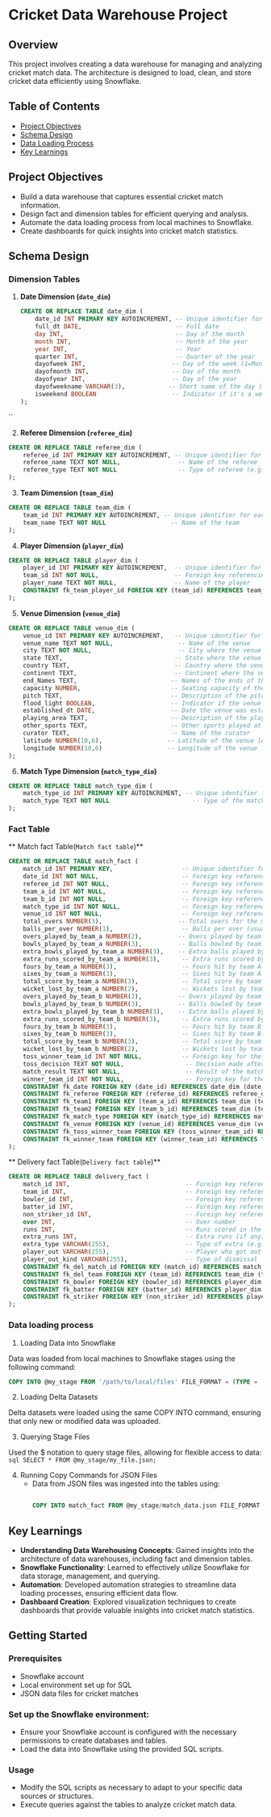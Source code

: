 # Cricket Data Warehouse Project

## Overview

This project involves creating a data warehouse for managing and analyzing cricket match data. The architecture is designed to load, clean, and store cricket data efficiently using Snowflake.

## Table of Contents

- [Project Objectives](#project-objectives)
- [Schema Design](#schema-design)
- [Data Loading Process](#data-loading-process)
- [Key Learnings](#key-learnings)

## Project Objectives

- Build a data warehouse that captures essential cricket match information.
- Design fact and dimension tables for efficient querying and analysis.
- Automate the data loading process from local machines to Snowflake.
- Create dashboards for quick insights into cricket match statistics.

## Schema Design

### Dimension Tables

1. **Date Dimension (`date_dim`)**
   ```sql
   CREATE OR REPLACE TABLE date_dim (
       date_id INT PRIMARY KEY AUTOINCREMENT, -- Unique identifier for each date
       full_dt DATE,                          -- Full date
       day INT,                               -- Day of the month
       month INT,                             -- Month of the year
       year INT,                              -- Year
       quarter INT,                           -- Quarter of the year
       dayofweek INT,                        -- Day of the week (1=Monday, 7=Sunday)
       dayofmonth INT,                       -- Day of the month
       dayofyear INT,                        -- Day of the year
       dayofweekname VARCHAR(3),            -- Short name of the day (e.g., Mon)
       isweekend BOOLEAN                     -- Indicator if it's a weekend
   );
``

2. **Referee Dimension (`referee_dim`)**
```sql
CREATE OR REPLACE TABLE referee_dim (
    referee_id INT PRIMARY KEY AUTOINCREMENT, -- Unique identifier for each referee
    referee_name TEXT NOT NULL,                -- Name of the referee
    referee_type TEXT NOT NULL                 -- Type of referee (e.g., on-field, third umpire)
);
```
3. **Team Dimension (`team_dim`)**
```sql
CREATE OR REPLACE TABLE team_dim (
    team_id INT PRIMARY KEY AUTOINCREMENT, -- Unique identifier for each team
    team_name TEXT NOT NULL                  -- Name of the team
);
```
4. **Player Dimension (`player_dim`)**
```sql
CREATE OR REPLACE TABLE player_dim (
    player_id INT PRIMARY KEY AUTOINCREMENT,  -- Unique identifier for each player
    team_id INT NOT NULL,                     -- Foreign key referencing the team
    player_name TEXT NOT NULL,                -- Name of the player
    CONSTRAINT fk_team_player_id FOREIGN KEY (team_id) REFERENCES team_dim (team_id)
);
```
5. **Venue Dimension (`venue_dim`)**
```sql
CREATE OR REPLACE TABLE venue_dim (
    venue_id INT PRIMARY KEY AUTOINCREMENT,   -- Unique identifier for each venue
    venue_name TEXT NOT NULL,                  -- Name of the venue
    city TEXT NOT NULL,                        -- City where the venue is located
    state TEXT,                               -- State where the venue is located
    country TEXT,                             -- Country where the venue is located
    continent TEXT,                           -- Continent where the venue is located
    end_Names TEXT,                          -- Names of the ends of the pitch
    capacity NUMBER,                         -- Seating capacity of the venue
    pitch TEXT,                              -- Description of the pitch
    flood_light BOOLEAN,                     -- Indicator if the venue has floodlights
    established_dt DATE,                     -- Date the venue was established
    playing_area TEXT,                       -- Description of the playing area
    other_sports TEXT,                       -- Other sports played at the venue
    curator TEXT,                            -- Name of the curator
    latitude NUMBER(10,6),                  -- Latitude of the venue location
    longitude NUMBER(10,6)                  -- Longitude of the venue location
);
```
6. **Match Type Dimension (`match_type_dim`)**
```sql
CREATE OR REPLACE TABLE match_type_dim (
    match_type_id INT PRIMARY KEY AUTOINCREMENT, -- Unique identifier for each match type
    match_type TEXT NOT NULL                       -- Type of the match (e.g., ODI, Test)
);
```
### Fact Table
 ** Match fact Table(`Match fact table`)**
```sql
CREATE OR REPLACE TABLE match_fact (
    match_id INT PRIMARY KEY,                   -- Unique identifier for each match
    date_id INT NOT NULL,                       -- Foreign key referencing the date dimension
    referee_id INT NOT NULL,                    -- Foreign key referencing the referee dimension
    team_a_id INT NOT NULL,                     -- Foreign key referencing team A
    team_b_id INT NOT NULL,                     -- Foreign key referencing team B
    match_type_id INT NOT NULL,                 -- Foreign key referencing the match type
    venue_id INT NOT NULL,                      -- Foreign key referencing the venue
    total_overs NUMBER(3),                     -- Total overs for the match
    balls_per_over NUMBER(1),                   -- Balls per over (usually 6)
    overs_played_by_team_a NUMBER(2),          -- Overs played by team A
    bowls_played_by_team_a NUMBER(3),          -- Balls bowled by team A
    extra_bowls_played_by_team_a NUMBER(3),    -- Extra balls played by team A
    extra_runs_scored_by_team_a NUMBER(3),      -- Extra runs scored by team A
    fours_by_team_a NUMBER(3),                  -- Fours hit by team A
    sixes_by_team_a NUMBER(3),                  -- Sixes hit by team A
    total_score_by_team_a NUMBER(3),            -- Total score by team A
    wicket_lost_by_team_a NUMBER(2),            -- Wickets lost by team A
    overs_played_by_team_b NUMBER(2),          -- Overs played by team B
    bowls_played_by_team_b NUMBER(3),          -- Balls bowled by team B
    extra_bowls_played_by_team_b NUMBER(3),    -- Extra balls played by team B
    extra_runs_scored_by_team_b NUMBER(3),      -- Extra runs scored by team B
    fours_by_team_b NUMBER(3),                  -- Fours hit by team B
    sixes_by_team_b NUMBER(3),                  -- Sixes hit by team B
    total_score_by_team_b NUMBER(3),            -- Total score by team B
    wicket_lost_by_team_b NUMBER(2),            -- Wickets lost by team B
    toss_winner_team_id INT NOT NULL,           -- Foreign key for the toss winner
    toss_decision TEXT NOT NULL,                 -- Decision made after the toss
    match_result TEXT NOT NULL,                  -- Result of the match
    winner_team_id INT NOT NULL,                 -- Foreign key for the winning team
    CONSTRAINT fk_date FOREIGN KEY (date_id) REFERENCES date_dim (date_id),
    CONSTRAINT fk_referee FOREIGN KEY (referee_id) REFERENCES referee_dim (referee_id),
    CONSTRAINT fk_team1 FOREIGN KEY (team_a_id) REFERENCES team_dim (team_id),
    CONSTRAINT fk_team2 FOREIGN KEY (team_b_id) REFERENCES team_dim (team_id),
    CONSTRAINT fk_match_type FOREIGN KEY (match_type_id) REFERENCES match_type_dim (match_type_id),
    CONSTRAINT fk_venue FOREIGN KEY (venue_id) REFERENCES venue_dim (venue_id),
    CONSTRAINT fk_toss_winner_team FOREIGN KEY (toss_winner_team_id) REFERENCES team_dim (team_id),
    CONSTRAINT fk_winner_team FOREIGN KEY (winner_team_id) REFERENCES team_dim (team_id)
);

```

** Delivery fact Table(`Delivery fact table`)**
```sql
CREATE OR REPLACE TABLE delivery_fact (
    match_id INT,                                -- Foreign key referencing the match fact table
    team_id INT,                                 -- Foreign key referencing the team dimension
    bowler_id INT,                               -- Foreign key referencing the bowler
    batter_id INT,                               -- Foreign key referencing the batter
    non_striker_id INT,                          -- Foreign key referencing the non-striker
    over INT,                                    -- Over number
    runs INT,                                    -- Runs scored in the delivery
    extra_runs INT,                              -- Extra runs (if any)
    extra_type VARCHAR(255),                     -- Type of extra (e.g., no ball)
    player_out VARCHAR(255),                     -- Player who got out (if any)
    player_out_kind VARCHAR(255),                -- Type of dismissal
    CONSTRAINT fk_del_match_id FOREIGN KEY (match_id) REFERENCES match_fact (match_id),
    CONSTRAINT fk_del_team FOREIGN KEY (team_id) REFERENCES team_dim (team_id),
    CONSTRAINT fk_bowler FOREIGN KEY (bowler_id) REFERENCES player_dim (player_id),
    CONSTRAINT fk_batter FOREIGN KEY (batter_id) REFERENCES player_dim (player_id),
    CONSTRAINT fk_striker FOREIGN KEY (non_striker_id) REFERENCES player_dim (player_id)
);
```

### Data loading process
1. Loading Data into Snowflake

Data was loaded from local machines to Snowflake stages using the following command:
```sql
COPY INTO @my_stage FROM '/path/to/local/files' FILE_FORMAT = (TYPE = 'JSON');

```
2. Loading Delta Datasets

Delta datasets were loaded using the same COPY INTO command, ensuring that only new or modified data was uploaded.

3. Querying Stage Files

Used the $ notation to query stage files, allowing for flexible access to data:
    ``` sql
     SELECT * FROM @my_stage/my_file.json;
     ```

4. Running Copy Commands for JSON Files
   - Data from JSON files was ingested into the tables using:
     ```sql
     
     COPY INTO match_fact FROM @my_stage/match_data.json FILE_FORMAT = (TYPE = 'JSON');
     ```

## Key Learnings

- **Understanding Data Warehousing Concepts**: Gained insights into the architecture of data warehouses, including fact and dimension tables.
- **Snowflake Functionality**: Learned to effectively utilize Snowflake for data storage, management, and querying.
- **Automation**: Developed automation strategies to streamline data loading processes, ensuring efficient data flow.
- **Dashboard Creation**: Explored visualization techniques to create dashboards that provide valuable insights into cricket match statistics.

## Getting Started

### Prerequisites
- Snowflake account
- Local environment set up for SQL
- JSON data files for cricket matches

### Set up the Snowflake environment:

- Ensure your Snowflake account is configured with the necessary permissions to create databases and tables.
- Load the data into Snowflake using the provided SQL scripts.

### Usage
- Modify the SQL scripts as necessary to adapt to your specific data sources or structures.
- Execute queries against the tables to analyze cricket match data.


